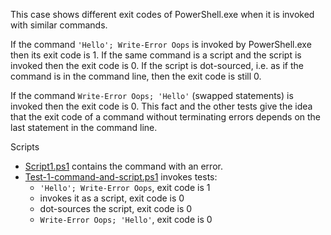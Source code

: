 
This case shows different exit codes of PowerShell.exe when it is invoked with
similar commands.

If the command `'Hello'; Write-Error Oops` is invoked by PowerShell.exe then
its exit code is 1. If the same command is a script and the script is invoked
then the exit code is 0. If the script is dot-sourced, i.e. as if the command
is in the command line, then the exit code is still 0.

If the command `Write-Error Oops; 'Hello'` (swapped statements) is invoked then
the exit code is 0. This fact and the other tests give the idea that the exit
code of a command without terminating errors depends on the last statement in
the command line.

Scripts

- [Script1.ps1](Script1.ps1) contains the command with an error.
- [Test-1-command-and-script.ps1](Test-1-command-and-script.ps1) invokes tests:
    - `'Hello'; Write-Error Oops`, exit code is 1
    - invokes it as a script, exit code is 0
    - dot-sources the script, exit code is 0
    - `Write-Error Oops; 'Hello'`, exit code is 0
